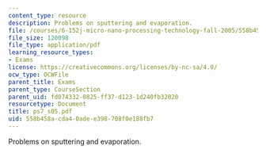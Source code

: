 ```yaml
---
content_type: resource
description: Problems on sputtering and evaporation.
file: /courses/6-152j-micro-nano-processing-technology-fall-2005/558b458acda40adee398708f0e188fb7_ps7_s05.pdf
file_size: 120098
file_type: application/pdf
learning_resource_types:
- Exams
license: https://creativecommons.org/licenses/by-nc-sa/4.0/
ocw_type: OCWFile
parent_title: Exams
parent_type: CourseSection
parent_uid: fd074332-0825-ff37-d123-1d240fb32020
resourcetype: Document
title: ps7_s05.pdf
uid: 558b458a-cda4-0ade-e398-708f0e188fb7
---
```

Problems on sputtering and evaporation.